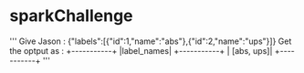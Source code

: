 # sparkChallenge
''' Give Jason : {"labels":[{"id":1,"name":"abs"},{"id":2,"name":"ups"}]}  Get the optput as :  +-----------+ |label_names| +-----------+ | [abs, ups]| +-----------+  '''
